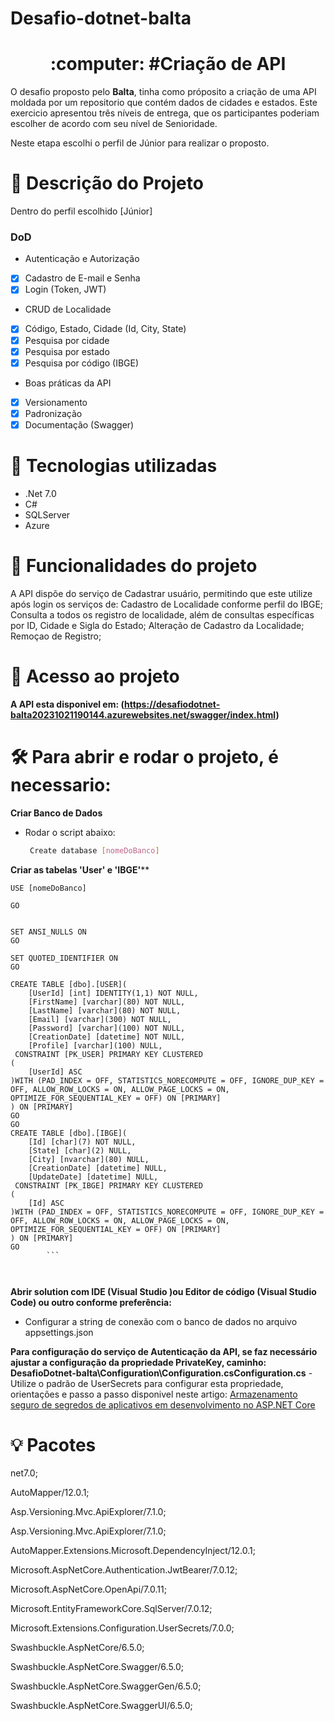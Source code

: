 # Desafio-dotnet-balta
<h1 align="center">:computer: #Criação de API</h1>

O desafio proposto pelo **Balta**, tinha como próposito a criação de uma API moldada por um repositorio que contém dados de cidades e estados.
Este exercicio apresentou três níveis de entrega, que os participantes poderiam escolher de acordo com seu nível de Senioridade.

Neste etapa escolhi o perfil de Júnior para realizar o proposto.

# :bookmark_tabs: Descrição do Projeto

Dentro do perfil escolhido [Júnior] 

### DoD

- Autenticação e Autorização
- [x] Cadastro de E-mail e Senha
- [x] Login (Token, JWT)

- CRUD de Localidade
- [x] Código, Estado, Cidade (Id, City, State)
- [x] Pesquisa por cidade
- [x] Pesquisa por estado
- [x] Pesquisa por código (IBGE)
	 
- Boas práticas da API
- [x] Versionamento
- [x] Padronização
- [x] Documentação (Swagger)

# :triangular_flag_on_post: Tecnologias utilizadas

 <ul>
  <li>.Net 7.0 </li>
   <li> C# </li>
   <li> SQLServer </li>
   <li> Azure </li>
   
</ul>
   
# :rocket: Funcionalidades do projeto
  
A API dispõe do serviço de Cadastrar usuário, permitindo que este utilize após login os serviços de:
Cadastro de Localidade conforme perfil do IBGE;
Consulta a todos os registro de localidade, além de consultas específicas por ID, Cidade e Sigla do Estado;
Alteração de Cadastro da Localidade;
Remoçao de Registro;
    
# 📁 Acesso ao projeto

**A API esta disponivel em: (https://desafiodotnet-balta20231021190144.azurewebsites.net/swagger/index.html)**

# 🛠️ Para abrir e rodar o projeto, é necessario:

**Criar Banco de Dados**

- Rodar o script abaixo:

  ```bash
   Create database [nomeDoBanco]
  ```
 **Criar as tabelas 'User' e 'IBGE'****
```
USE [nomeDoBanco]

GO


SET ANSI_NULLS ON
GO

SET QUOTED_IDENTIFIER ON
GO

CREATE TABLE [dbo].[USER](
	[UserId] [int] IDENTITY(1,1) NOT NULL,
	[FirstName] [varchar](80) NOT NULL,
	[LastName] [varchar](80) NOT NULL,
	[Email] [varchar](300) NOT NULL,
	[Password] [varchar](100) NOT NULL,
	[CreationDate] [datetime] NOT NULL,
	[Profile] [varchar](100) NULL,
 CONSTRAINT [PK_USER] PRIMARY KEY CLUSTERED 
(
	[UserId] ASC
)WITH (PAD_INDEX = OFF, STATISTICS_NORECOMPUTE = OFF, IGNORE_DUP_KEY = OFF, ALLOW_ROW_LOCKS = ON, ALLOW_PAGE_LOCKS = ON, OPTIMIZE_FOR_SEQUENTIAL_KEY = OFF) ON [PRIMARY]
) ON [PRIMARY]
GO
GO
CREATE TABLE [dbo].[IBGE](
	[Id] [char](7) NOT NULL,
	[State] [char](2) NULL,
	[City] [nvarchar](80) NULL,
	[CreationDate] [datetime] NULL,
	[UpdateDate] [datetime] NULL,
 CONSTRAINT [PK_IBGE] PRIMARY KEY CLUSTERED 
(
	[Id] ASC
)WITH (PAD_INDEX = OFF, STATISTICS_NORECOMPUTE = OFF, IGNORE_DUP_KEY = OFF, ALLOW_ROW_LOCKS = ON, ALLOW_PAGE_LOCKS = ON, OPTIMIZE_FOR_SEQUENTIAL_KEY = OFF) ON [PRIMARY]
) ON [PRIMARY]
GO
        ```
   


```




**Abrir solution com IDE (Visual Studio )ou Editor de código (Visual Studio Code) ou outro conforme preferência:**
- Configurar a string de conexão com o banco de dados no arquivo appsettings.json


**Para configuração do serviço de Autenticação da API, se faz necessário ajustar a configuração da propriedade PrivateKey, caminho: DesafioDotnet-balta\Configuration\Configuration.csConfiguration.cs**
-Utilize o padrão de UserSecrets para configurar esta propriedade, orientações e passo a passo disponivel neste artigo: 
[Armazenamento seguro de segredos de aplicativos em desenvolvimento no ASP.NET Core](https://learn.microsoft.com/en-us/aspnet/core/security/app-secrets?view=aspnetcore-7.0&tabs=windows)

# :bulb: Pacotes

net7.0;

AutoMapper/12.0.1;

Asp.Versioning.Mvc.ApiExplorer/7.1.0;

Asp.Versioning.Mvc.ApiExplorer/7.1.0;

AutoMapper.Extensions.Microsoft.DependencyInject/12.0.1;

Microsoft.AspNetCore.Authentication.JwtBearer/7.0.12;

Microsoft.AspNetCore.OpenApi/7.0.11;

Microsoft.EntityFrameworkCore.SqlServer/7.0.12;

Microsoft.Extensions.Configuration.UserSecrets/7.0.0;

Swashbuckle.AspNetCore/6.5.0;

Swashbuckle.AspNetCore.Swagger/6.5.0;

Swashbuckle.AspNetCore.SwaggerGen/6.5.0;

Swashbuckle.AspNetCore.SwaggerUI/6.5.0;
